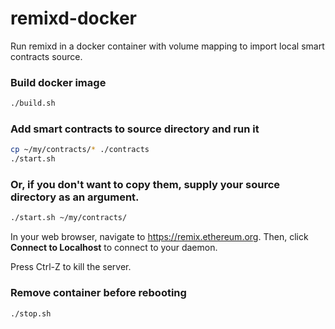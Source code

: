 # remixd-docker
Run remixd in a docker container with volume mapping to import local smart contracts source.

### Build docker image
```sh
./build.sh
```

### Add smart contracts to source directory and run it
```sh
cp ~/my/contracts/* ./contracts
./start.sh
```

### Or, if you don't want to copy them, supply your source directory as an argument.
```sh
./start.sh ~/my/contracts/
```

In your web browser, navigate to https://remix.ethereum.org. Then, click **Connect to Localhost** to connect to your daemon.

Press Ctrl-Z to kill the server.

### Remove container before rebooting
```sh
./stop.sh
```
